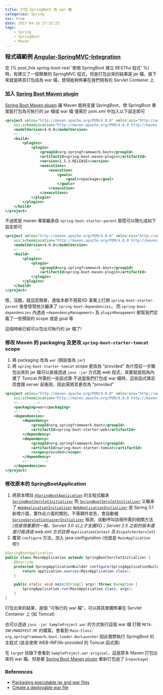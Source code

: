 ```yaml
---
title: 打包 SpringBoot 為 war 檔
categories: Spring
toc: true
date: 2017-04-26 17:32:23
tags:
    - Spring
    - SpringBoot
    - Maven
---
```

<span style="font-size: 1.3em;font-weight:bold;">
程式碼範例 <a href="https://github.com/Coffee0127/Angular-SpringMVC-Integration/commit/ae4bcecdbec04b3f5373d58364b1bdb1336d7a32">Angular-SpringMVC-Integration</a>
</span>

在 {% post_link spring-boot-rest '使用 SpringBoot 建立 RESTful 程式' %} 時，有建立了一個簡單的 SpringMVC 程式，但是打包出來的結果是 jar 檔，接下來就是將其打包成為 war 檔，使得能夠佈署在我們現有的 Servlet Container 上

### 加入 [Spring Boot Maven plugin](http://docs.spring.io/spring-boot/docs/1.5.x/maven-plugin/)
[Spring Boot Maven plugin](http://docs.spring.io/spring-boot/docs/1.5.x/maven-plugin/) 讓 Maven 能夠支援 SpringBoot，使 SpringBoot 專案能打包為可執行的 jar 檔或 war 檔<!--more-->
僅需於 pom.xml 中加入以下設定即可
```xml
<project xmlns="http://maven.apache.org/POM/4.0.0" xmlns:xsi="http://www.w3.org/2001/XMLSchema-instance"
    xsi:schemaLocation="http://maven.apache.org/POM/4.0.0 http://maven.apache.org/xsd/maven-4.0.0.xsd">
    <modelVersion>4.0.0</modelVersion>
    <!-- ... -->
    <build>
        <plugins>
            <plugin>
                <groupId>org.springframework.boot</groupId>
                <artifactId>spring-boot-maven-plugin</artifactId>
                <version>1.5.3.RELEASE</version>
                <executions>
                    <execution>
                        <goals>
                            <goal>repackage</goal>
                        </goals>
                    </execution>
                </executions>
            </plugin>
        </plugins>
    </build>
</project>
```
不過若是 maven 專案繼承自 `spring-boot-starter-parent` 那麼可以簡化成如下設定即可
```xml
<project xmlns="http://maven.apache.org/POM/4.0.0" xmlns:xsi="http://www.w3.org/2001/XMLSchema-instance"
    xsi:schemaLocation="http://maven.apache.org/POM/4.0.0 http://maven.apache.org/xsd/maven-4.0.0.xsd">
    <modelVersion>4.0.0</modelVersion>
    <!-- ... -->
    <build>
        <plugins>
            <plugin>
                <groupId>org.springframework.boot</groupId>
                <artifactId>spring-boot-maven-plugin</artifactId>
            </plugin>
        </plugins>
    </build>
</project>
```
嗯，沒錯，就這麼簡單，連版本都不用寫XD
事實上打開 `spring-boot-starter-parent` 後會發現他又繼承了 `spring-boot-dependencies`，
而 `spring-boot-dependencies` 內透過 `<dependencyManagement>` 及 `pluginManagement` 都幫我們定義了一些預設的 scope 或是 goal 等

這個時候已經可以包出可執行的 jar 檔了!

### 修改 Maven 的 packaging 及更改 `spring-boot-starter-tomcat` scope
1. 將 packaging 改為 `war` (預設值為 `jar`)
2. 將 `spring-boot-starter-tomcat` scope 更改為 "provided"
  為什麼前一步驟包出來的 jar 檔可以直接透過 `java -jar` 方式跑 web 程式，其實就是因為內建了 Tomcat 所需的一些函式庫
  不過當我們打包成 war 檔時，這些函式庫反而會跟 server 起衝突，因此需將其更改為 "provided"
```xml
<project xmlns="http://maven.apache.org/POM/4.0.0" xmlns:xsi="http://www.w3.org/2001/XMLSchema-instance"
    xsi:schemaLocation="http://maven.apache.org/POM/4.0.0 http://maven.apache.org/xsd/maven-4.0.0.xsd">
    <!-- ... -->
    <packaging>war</packaging>
    <!-- ... -->
    <dependencies>
        <dependency>
            <groupId>org.springframework.boot</groupId>
            <artifactId>spring-boot-starter-web</artifactId>
        </dependency>
        <dependency>
            <groupId>org.springframework.boot</groupId>
            <artifactId>spring-boot-starter-tomcat</artifactId>
            <scope>provided</scope>
        </dependency>
        <!-- ... -->
    </dependencies>
</project>
```

### 修改原本的 SpringBootApplication
1. 將原本標註 [`@SpringBootApplication`](http://docs.spring.io/autorepo/docs/spring-boot/1.5.x/api/org/springframework/boot/autoconfigure/SpringBootApplication.html) 的主程式繼承 [`SpringBootServletInitializer`](http://docs.spring.io/autorepo/docs/spring-boot/1.5.x/api/org/springframework/boot/web/support/SpringBootServletInitializer.html)
  而 [`SpringBootServletInitializer`](http://docs.spring.io/autorepo/docs/spring-boot/1.5.x/api/org/springframework/boot/web/support/SpringBootServletInitializer.html) 又繼承了 [`WebApplicationInitializer`](http://docs.spring.io/spring-framework/docs/4.3.x/javadoc-api/org/springframework/web/WebApplicationInitializer.html)
  [`WebApplicationInitializer`](http://docs.spring.io/spring-framework/docs/4.3.x/javadoc-api/org/springframework/web/WebApplicationInitializer.html) 是 Spring 3.1 新增介面，實作此介面的類別，不需額外宣告，會自動被 [`SpringServletContainerInitializer`](http://docs.spring.io/spring-framework/docs/4.3.8.RELEASE/javadoc-api/org/springframework/web/SpringServletContainerInitializer.html) 偵測、自動呼叫註冊所需的相關方法
  *(但是很重要的一點，Servlet 3.0 以上才支援XD；Servlet 2.5 之前的版本還是只能透過 web.xml 方式註冊 `ApplicationContext` 及 `DispatcherServlet`)*
2. 覆寫 `configure` 方法，加入 java configuration (也就是 `MainApplication` 啦!)
```java
@SpringBootApplication
public class MainApplication extends SpringBootServletInitializer {
    @Override
    protected SpringApplicationBuilder configure(SpringApplicationBuilder application) {
        return application.sources(MainApplication.class);
    }

    public static void main(String[] args) throws Exception {
        SpringApplication.run(MainApplication.class, args);
    }
}
```

打包出來的結果，是個 "可執行的 war 檔"，可以將其單獨佈署在 Servlet Container 上 (如 Tomcat)

也可以透過 `java -jar SampleProject.war` 的方式執行這個 war 檔
    打開 `META-INF/MANIFEST.MF` 的檔案，會看到 `Main-Class: org.springframework.boot.loader.WarLauncher`
    因此實際執行 SpringBoot 的主程式 (並且使用 WEB-INF/lib-provided 的 Tomcat 函式庫)

在 `target` 目錄下會看到 `SampleProject.war.original`，這是原本 Maven 打包出來的 war 檔，但是被 [Spring Boot Maven plugin](http://docs.spring.io/spring-boot/docs/1.5.x/maven-plugin/) 重新打包過了 (`repackage`)

### References
* [Packaging executable jar and war files](http://docs.spring.io/spring-boot/docs/current/reference/htmlsingle/#build-tool-plugins-maven-packaging)
* [Create a deployable war file](http://docs.spring.io/spring-boot/docs/current/reference/htmlsingle/#howto-create-a-deployable-war-file)
